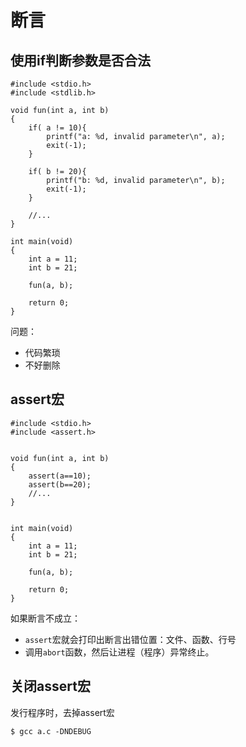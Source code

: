 # 断言

## 使用if判断参数是否合法

```
#include <stdio.h>
#include <stdlib.h>

void fun(int a, int b)
{
    if( a != 10){
        printf("a: %d, invalid parameter\n", a);
        exit(-1);
    }

    if( b != 20){
        printf("b: %d, invalid parameter\n", b);
        exit(-1);
    }

    //...
}

int main(void)
{
    int a = 11;
    int b = 21;

    fun(a, b);

    return 0;
}
```
问题：

- 代码繁琐
- 不好删除

## assert宏

```
#include <stdio.h>
#include <assert.h>


void fun(int a, int b)
{
    assert(a==10);
    assert(b==20);
    //...
}


int main(void)
{
    int a = 11;
    int b = 21;

    fun(a, b);

    return 0;
}
```

如果断言不成立：

- `assert`宏就会打印出断言出错位置：文件、函数、行号
- 调用`abort`函数，然后让进程（程序）异常终止。

## 关闭assert宏

发行程序时，去掉assert宏

```
$ gcc a.c -DNDEBUG
```
